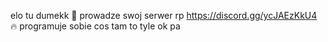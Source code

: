 elo tu dumekk 👋 prowadze swoj serwer rp https://discord.gg/ycJAEzKkU4 🔥
programuje sobie cos tam to tyle ok pa
